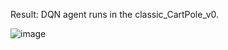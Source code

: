 Result: DQN agent runs in the classic_CartPole_v0.


![image](https://github.com/jidiai/ai_lib/raw/master/examples/assets/dqn_cartpole.png)
